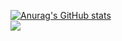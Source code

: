 [![Anurag's GitHub stats](https://github-readme-stats.vercel.app/api?username=raghunath704&show_icons=true&theme=discord_old_blurple&count_private=true)](https://github.com/anuraghazra/github-readme-stats)    
![](https://komarev.com/ghpvc/?username=raghunath704&color=blueviolet&style=flat)
